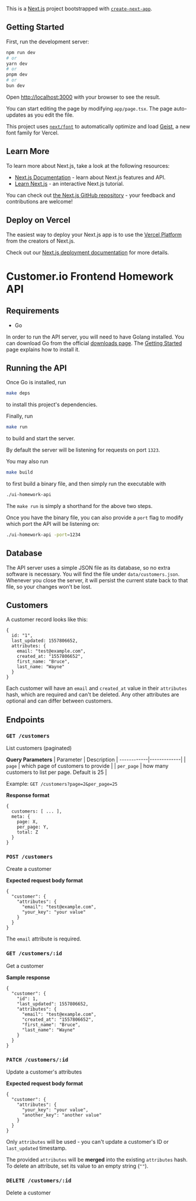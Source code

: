 This is a [Next.js](https://nextjs.org) project bootstrapped with [`create-next-app`](https://nextjs.org/docs/app/api-reference/cli/create-next-app).

## Getting Started

First, run the development server:

```bash
npm run dev
# or
yarn dev
# or
pnpm dev
# or
bun dev
```

Open [http://localhost:3000](http://localhost:3000) with your browser to see the result.

You can start editing the page by modifying `app/page.tsx`. The page auto-updates as you edit the file.

This project uses [`next/font`](https://nextjs.org/docs/app/building-your-application/optimizing/fonts) to automatically optimize and load [Geist](https://vercel.com/font), a new font family for Vercel.

## Learn More

To learn more about Next.js, take a look at the following resources:

- [Next.js Documentation](https://nextjs.org/docs) - learn about Next.js features and API.
- [Learn Next.js](https://nextjs.org/learn) - an interactive Next.js tutorial.

You can check out [the Next.js GitHub repository](https://github.com/vercel/next.js) - your feedback and contributions are welcome!

## Deploy on Vercel

The easiest way to deploy your Next.js app is to use the [Vercel Platform](https://vercel.com/new?utm_medium=default-template&filter=next.js&utm_source=create-next-app&utm_campaign=create-next-app-readme) from the creators of Next.js.

Check out our [Next.js deployment documentation](https://nextjs.org/docs/app/building-your-application/deploying) for more details.


# Customer.io Frontend Homework API

## Requirements

- Go

In order to run the API server, you will need to have Golang installed. You can download Go from the official [downloads page](https://golang.org/dl/). The [Getting Started](https://golang.org/doc/install) page explains how to install it.

## Running the API

Once Go is installed, run
```bash
make deps
```
to install this project's dependencies.

Finally, run
```bash
make run
```
to build and start the server.

By default the server will be listening for requests on port `1323`.


You may also run
```bash
make build
```
to first build a binary file, and then simply run the executable with
```bash
./ui-homework-api
```
The `make run` is simply a shorthand for the above two steps.


Once you have the binary file, you can also provide a `port` flag to modify which port the API will be listening on:
```bash
./ui-homework-api -port=1234
```

## Database

The API server uses a simple JSON file as its database, so no extra software is necessary. You will find the file under `data/customers.json`.
Whenever you close the server, it will persist the current state back to that file, so your changes won't be lost.

## Customers
A customer record looks like this:
```
{
  id: "1",
  last_updated: 1557806652,
  attributes: {
    email: "test@example.com",
    created_at: "1557806652",
    first_name: "Bruce",
    last_name: "Wayne"
  }
}
```

Each customer will have an `email` and `created_at` value in their `attributes` hash, which are required and can't be deleted.
Any other attributes are optional and can differ between customers.

## Endpoints

### `GET /customers`
List customers (paginated)

**Query Parameters**
| Parameter | Description |
------------|-------------|
| `page` | which page of customers to provide |
| `per_page` | how many customers to list per page. Default is 25 |

Example: `GET /customers?page=2&per_page=25`

**Response format**
```
{
  customers: [ ... ],
  meta: {
    page: X,
    per_page: Y,
    total: Z
  }
}
```


### `POST /customers`
Create a customer

**Expected request body format**
```
{
  "customer": {
    "attributes": {
      "email": "test@example.com",
      "your_key": "your value"
    }
  }
}
```
The `email` attribute is required.


### `GET /customers/:id`
Get a customer

**Sample response**
```
{
  "customer": {
    "id": 1,
    "last_updated": 1557806652,
    "attributes": {
      "email": "test@example.com",
      "created_at": "1557806652",
      "first_name": "Bruce",
      "last_name": "Wayne"
    }
  }
}
```


### `PATCH /customers/:id`
Update a customer's attributes

**Expected request body format**
```
{
  "customer": {
    "attributes": {
      "your_key": "your value",
      "another_key": "another value"
    }
  }
}
```

Only `attributes` will be used - you can't update a customer's ID or `last_updated` timestamp.

The provided `attributes` will be **merged** into the existing `attributes` hash.
To delete an attribute, set its value to an empty string (`""`).

### `DELETE /customers/:id`
Delete a customer
